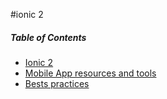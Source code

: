 #ionic 2

##### Table of Contents  
* [Ionic 2](https://github.com/gsoulie/ionic/blob/master/ionic-2.md)    
* [Mobile App resources and tools](https://github.com/gsoulie/ionic/blob/master/Mobile%20App%20Resources%20and%20tools.md)
* [Bests practices](https://github.com/gsoulie/ionic/blob/master/best-practice.md)
